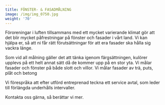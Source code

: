 ```yaml
---
title: FÖNSTER- & FASADMÅLNING
image: /img/img_0750.jpg
weight: '70'
---
```

Föroreningar i luften tillsammans med ett mycket varierande klimat gör att det blir mycket påfrestningar på fönster och fasader i vårt land. Vi kan hjälpa er, så att ni får rätt förutsättningar för att era fasader ska hålla sig vackra länge.

Som vid all målning gäller det att tänka igenom färgsättningen, kulörer upplevs på ett helt annat sätt då de kommer upp på en stor yta. Vi målar fasader och fönster på både slott och villor. Vi målar fasader av trä, puts, plåt och betong

Vi förespråka att efter utförd entreprenad teckna ett service avtal, som leder till förlängda underhålls intervaller.

Kontakta oss gärna, så berättar vi mer.
